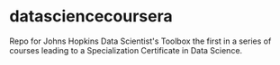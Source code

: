 datasciencecoursera
===================

Repo for Johns Hopkins Data Scientist's Toolbox
the first in a series of courses leading to a Specialization Certificate in Data Science.
